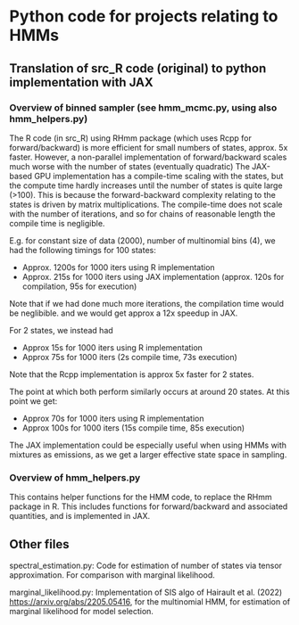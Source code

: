 # Python code for projects relating to HMMs

## Translation of src_R code (original) to python implementation with JAX

### Overview of binned sampler (see hmm_mcmc.py, using also hmm_helpers.py)

The R code (in src_R) using RHmm package (which uses Rcpp for forward/backward) is more efficient for small numbers of states, approx. 5x faster.
However, a non-parallel implementation of forward/backward scales much worse with the number of states (eventually quadratic)
The JAX-based GPU implementation has a compile-time scaling with the states, but the compute time hardly increases until the number of states is quite large (>100). This is because the forward-backward complexity relating to the states is driven by matrix multiplications. The compile-time does not scale with the number of iterations, and so for chains of reasonable length the compile time is negligible.

E.g. for constant size of data (2000), number of multinomial bins (4), we had the following timings for 100 states:
* Approx. 1200s for 1000 iters using R implementation
* Approx. 215s for 1000 iters using JAX implementation (approx. 120s for compilation, 95s for execution)

Note that if we had done much more iterations, the compilation time would be neglibible. and we would get approx a 12x speedup in JAX.

For 2 states, we instead had
* Approx 15s for 1000 iters using R implementation
* Approx 75s for 1000 iters (2s compile time, 73s execution)

Note that the Rcpp implementation is approx 5x faster for 2 states.

The point at which both perform similarly occurs at around 20 states. At this point we get:
* Approx 70s for 1000 iters using R implementation
* Approx 100s for 1000 iters (15s compile time, 85s execution)

The JAX implementation could be especially useful when using HMMs with mixtures as emissions, as we get a larger effective state space in sampling.

### Overview of hmm_helpers.py

This contains helper functions for the HMM code, to replace the RHmm package in R. This includes functions for forward/backward and associated quantities, and is implemented in JAX.

## Other files

spectral_estimation.py: Code for estimation of number of states via tensor approximation. For comparison with marginal likelihood.

marginal_likelihood.py: Implementation of SIS algo of Hairault et al. (2022) https://arxiv.org/abs/2205.05416, for the multinomial HMM, for estimation of marginal likelihood for model selection.